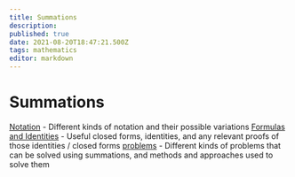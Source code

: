 ```yaml
---
title: Summations
description: 
published: true
date: 2021-08-20T18:47:21.500Z
tags: mathematics
editor: markdown
---
```


# Summations
[Notation](/mathematics/summations/notations) - Different kinds of notation and their possible variations
[Formulas and Identities](/mathematics/summations/formulas-and-identities) - Useful closed forms, identities, and any relevant proofs of those identities / closed forms
[problems](/mathematics/summations/problems) - Different kinds of problems that can be solved using summations, and methods and approaches used to solve them